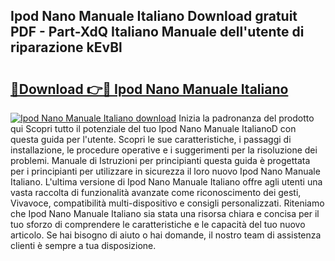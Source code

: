 ## Ipod Nano Manuale Italiano Download gratuit PDF - Part-XdQ Italiano Manuale dell'utente di riparazione kEvBl

# <h2><a href="http://dfgvpr3.blite.top/?on=Ipod+Nano+Manuale+Italiano">🔗Download 👉🔴 Ipod Nano Manuale Italiano</a></h2>

[![Ipod Nano Manuale Italiano download](https://i.imgur.com/lujVjoI.png)](http://dfgvpr3.blite.top/?on=Ipod+Nano+Manuale+Italiano)
Inizia la padronanza del prodotto qui Scopri tutto il potenziale del tuo Ipod Nano Manuale ItalianoD con questa guida per l'utente. Scopri le sue caratteristiche, i passaggi di installazione, le procedure operative e i suggerimenti per la risoluzione dei problemi. Manuale di Istruzioni per principianti questa guida è progettata per i principianti per utilizzare in sicurezza il loro nuovo Ipod Nano Manuale Italiano. L'ultima versione di Ipod Nano Manuale Italiano offre agli utenti una vasta raccolta di funzionalità avanzate come riconoscimento dei gesti, Vivavoce, compatibilità multi-dispositivo e consigli personalizzati. Riteniamo che Ipod Nano Manuale Italiano sia stata una risorsa chiara e concisa per il tuo sforzo di comprendere le caratteristiche e le capacità del tuo nuovo articolo. Se hai bisogno di aiuto o hai domande, il nostro team di assistenza clienti è sempre a tua disposizione.
